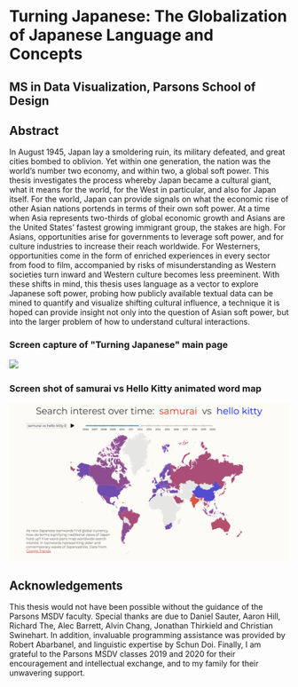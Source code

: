 # Turning Japanese: The Globalization of Japanese Language and Concepts  
## MS in Data Visualization, Parsons School of Design

## Abstract
In August 1945, Japan lay a smoldering ruin, its military defeated, and great cities bombed to oblivion. Yet within one generation, the nation was the world’s number two economy, and within two, a global soft power. This thesis investigates the process whereby Japan became a cultural giant, what it means for the world, for the West in particular, and also for Japan itself. For the world, Japan can provide signals on what the economic rise of other Asian nations portends in terms of their own soft power. At a time when Asia represents two-thirds of global economic growth and Asians are the United States’ fastest growing immigrant group, the stakes are high.  For Asians, opportunities arise for governments to leverage soft power, and for culture industries to increase their reach worldwide. For Westerners, opportunities come in the form of enriched experiences in every sector from food to film, accompanied by risks of misunderstanding as Western societies turn inward and Western culture becomes less preeminent. With these shifts in mind, this thesis uses language as a vector to explore Japanese soft power, probing how publicly available textual data can be mined to quantify and visualize shifting cultural influence, a technique it is hoped can provide insight not only into the question of Asian soft power, but into the larger problem of how to understand cultural interactions.

### Screen capture of "Turning Japanese" main page
![](https://github.com/dangrunebaum/thesis/blob/master/documentation/screen.gif)

### Screen shot of samurai vs Hello Kitty animated word map 
[![Preview Image](preview.png)](https://dangrunebaum.github.io/thesis/turning-japanese/index.html) 


## Acknowledgements
This thesis would not have been possible without the guidance of the Parsons MSDV faculty. Special thanks are due to Daniel Sauter, Aaron Hill, Richard The, Alec Barrett, Alvin Chang, Jonathan Thirkield and Christian Swinehart. In addition, invaluable programming assistance was provided by Robert Abarbanel, and linguistic expertise by Schun Doi. Finally, I am grateful to the Parsons MSDV classes 2019 and 2020 for their encouragement and intellectual exchange, and to my family for their unwavering support. 

